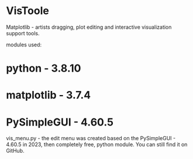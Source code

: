 # VisToole
Matplotlib - artists dragging, plot editing and interactive visualization support tools.

modules used:
#   python      - 3.8.10                            #
#   matplotlib  - 3.7.4                             #
#   PySimpleGUI - 4.60.5                            #

vis_menu.py - the edit menu was created based on the PySimpleGUI - 4.60.5 in 2023, 
then completely free, python module.
You can still find it on GitHub.

